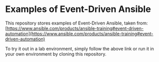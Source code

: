 # Examples of Event-Driven Ansible
This repository stores examples of Event-Driven Ansible, taken from:
[https://www.ansible.com/products/ansible-training#event-driven-automation](https://www.ansible.com/products/ansible-training#event-driven-automation)

To try it out in a lab environment, simply follow the above link or run it in your own environment by cloning this repository.

